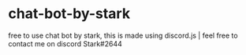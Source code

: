 # chat-bot-by-stark
free to use chat bot by stark, this is made using discord.js | feel free to contact me on discord Stark#2644
